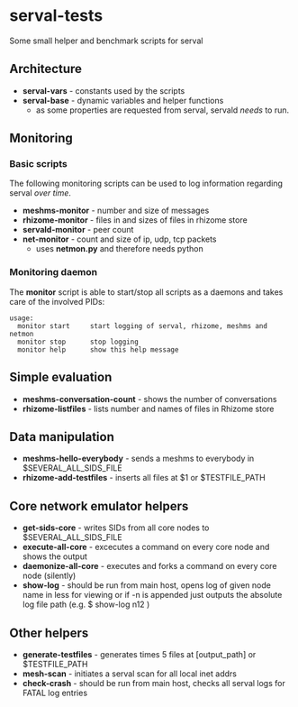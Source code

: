 # serval-tests
Some small helper and benchmark scripts for serval


## Architecture

* **serval-vars** - constants used by the scripts
* **serval-base** - dynamic variables and helper functions
	* as some properties are requested from serval, servald *needs* to run.


## Monitoring

### Basic scripts
The following monitoring scripts can be used to log information regarding serval *over time*.

* **meshms-monitor** - number and size of messages
* **rhizome-monitor** - files in and sizes of files in rhizome store 
* **servald-monitor** - peer count
* **net-monitor** - count and size of ip, udp, tcp packets
	* uses **netmon.py** and therefore needs python

### Monitoring daemon
The **monitor** script is able to start/stop all scripts as a daemons and takes care of the involved PIDs:

```
usage:
  monitor start     start logging of serval, rhizome, meshms and netmon
  monitor stop      stop logging
  monitor help      show this help message
```


## Simple evaluation
* **meshms-conversation-count** - shows the number of conversations
* **rhizome-listfiles** - lists number and names of files in Rhizome store



## Data manipulation
* **meshms-hello-everybody** - sends a meshms to everybody in $SEVERAL_ALL_SIDS_FILE
* **rhizome-add-testfiles** - inserts all files at $1 or $TESTFILE_PATH 


## Core network emulator helpers
* **get-sids-core** - writes SIDs from all core nodes to $SEVERAL_ALL_SIDS_FILE
* **execute-all-core** - excecutes a command on every core node and shows the output
* **daemonize-all-core** - executes and forks a command on every core node (silently)
* **show-log** - should be run from main host, opens log of given node name in less for viewing or if -n is appended just outputs the absolute log file path (e.g. $ show-log n12 )


## Other helpers
* **generate-testfiles** - generates <count> times 5 files at [output_path] or $TESTFILE_PATH
* **mesh-scan** - initiates a serval scan for all local inet addrs
* **check-crash** - should be run from main host, checks all serval logs for FATAL log entries